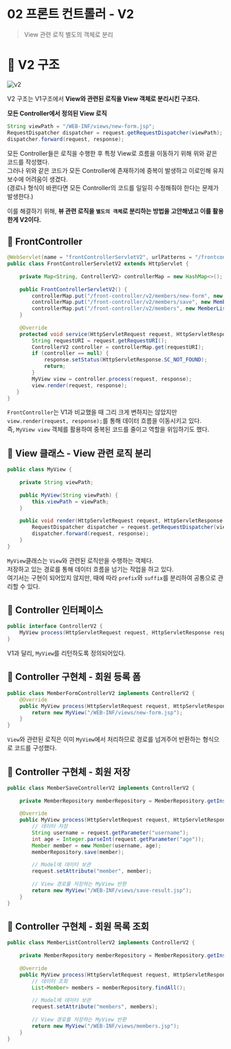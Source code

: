 02 프론트 컨트롤러 - V2   
=======================     
> View 관련 로직 별도의 객체로 분리   
  
# 📘 V2 구조
![v2](https://user-images.githubusercontent.com/50267433/126652138-455c048f-5377-4c3d-ba19-fb35ab93a5e9.PNG)   

V2 구조는 V1구조에서 **View와 관련된 로직을 View 객체로 분리시킨 구조다.**        

**모든 Controller에서 정의된 View 로직**
```java
String viewPath = "/WEB-INF/views/new-form.jsp";
RequestDispatcher dispatcher = request.getRequestDispatcher(viewPath);
dispatcher.forward(request, response);
```   
모든 Controller들은 로직을 수행한 후 특정 View로 흐름을 이동하기 위해 위와 같은 코드를 작성했다.          
그러나 위와 같은 코드가 모든 Controller에 존재하기에 중복이 발생하고 이로인해 유지보수에 어려움이 생겼다.     
(경로나 형식이 바뀐다면 모든 Controller의 코드를 일일히 수정해줘야 한다는 문제가 발생한다.)                 
    
이를 해결하기 위해, **뷰 관련 로직을 `별도의 객체`로 분리하는 방법을 고안해냈고 이를 활용한게 V2이다.**                 

## 📖 FrontController
```java
@WebServlet(name = "frontControllerServletV2", urlPatterns = "/frontcontroller/v2/*")
public class FrontControllerServletV2 extends HttpServlet {
    
    private Map<String, ControllerV2> controllerMap = new HashMap<>();
    
    public FrontControllerServletV2() {
        controllerMap.put("/front-controller/v2/members/new-form", new MemberFormControllerV2());
        controllerMap.put("/front-controller/v2/members/save", new MemberSaveControllerV2());
        controllerMap.put("/front-controller/v2/members", new MemberListControllerV2());
    }
    
    @Override
    protected void service(HttpServletRequest request, HttpServletResponse response) throws ServletException, IOException {
        String requestURI = request.getRequestURI();
        ControllerV2 controller = controllerMap.get(requestURI);
        if (controller == null) {
            response.setStatus(HttpServletResponse.SC_NOT_FOUND);
            return;
        }
        MyView view = controller.process(request, response);
        view.render(request, response);
   }
}
```    
`FrontController`는 V1과 비교했을 때 그리 크게 변하지는 않았지만           
`view.render(request, response);`를 통해 데이터 흐름을 이동시키고 있다.       
즉, `MyView view` 객체를 활용하여 중복된 코드를 줄이고 역할을 위임하기도 했다.     
 
## 📖 View 클래스 - View 관련 로직 분리
```java
public class MyView {
      
    private String viewPath;   
      
    public MyView(String viewPath) {
        this.viewPath = viewPath;
    }
      
    public void render(HttpServletRequest request, HttpServletResponse response) throws ServletException, IOException {
        RequestDispatcher dispatcher = request.getRequestDispatcher(viewPath);
        dispatcher.forward(request, response);
    }
}
```
`MyView`클래스는 `View`와 관련된 로직만을 수행하는 객체다.                   
저장하고 있는 경로를 통해 데이터 흐름을 넘기는 작업을 하고 있다.              
여기서는 구현이 되어있지 않지만, 때에 따라 `prefix`와 `suffix`를 분리하여 공통으로 관리할 수 있다.            
      
## 📖 Controller 인터페이스  
```java
public interface ControllerV2 {
    MyView process(HttpServletRequest request, HttpServletResponse response) throws ServletException, IOException;
}
```
V1과 달리, `MyView`를 리턴하도록 정의되어있다.   
     
## 📖 Controller 구현체 - 회원 등록 폼   
```java
public class MemberFormControllerV2 implements ControllerV2 {
    @Override
    public MyView process(HttpServletRequest request, HttpServletResponse response) throws ServletException, IOException {
        return new MyView("/WEB-INF/views/new-form.jsp");
    }
}
```  
`View`와 관련된 로직은 이미 `MyView`에서 처리하므로 경로를 넘겨주어 반환하는 형식으로 코드를 구성했다.    

## 📖 Controller 구현체 - 회원 저장

```java
public class MemberSaveControllerV2 implements ControllerV2 {
    
    private MemberRepository memberRepository = MemberRepository.getInstance();
    
    @Override
    public MyView process(HttpServletRequest request, HttpServletResponse response) throws ServletException, IOException {
        // 데이터 저장
        String username = request.getParameter("username");
        int age = Integer.parseInt(request.getParameter("age"));
        Member member = new Member(username, age);
        memberRepository.save(member);
        
        // Model에 데이터 보관  
        request.setAttribute("member", member);
        
        // View 경로를 저장하는 MyView 반환 
        return new MyView("/WEB-INF/views/save-result.jsp");
    }
}
```

## 📖 Controller 구현체 - 회원 목록 조회

```java
public class MemberListControllerV2 implements ControllerV2 {
    
    private MemberRepository memberRepository = MemberRepository.getInstance();
    
    @Override
    public MyView process(HttpServletRequest request, HttpServletResponse response) throws ServletException, IOException {
        // 데이터 조회 
        List<Member> members = memberRepository.findAll();
        
        // Model에 데이터 보관 
        request.setAttribute("members", members);
        
        // View 경로를 저장하는 MyView 반환  
        return new MyView("/WEB-INF/views/members.jsp");
    }
}
```








